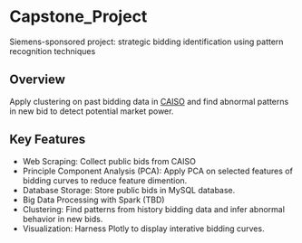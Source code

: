 # Capstone_Project
Siemens-sponsored project: strategic bidding identification using pattern recognition techniques

## Overview
Apply clustering on past bidding data in [CAISO](https://www.caiso.com/Pages/default.aspx) and find abnormal patterns in new bid to detect potential market power.

## Key Features
- Web Scraping: Collect public bids from CAISO
- Principle Component Analysis (PCA): Apply PCA on selected features of bidding curves to reduce feature dimention. 
- Database Storage: Store public bids in MySQL database.
- Big Data Processing with Spark (TBD)
- Clustering: Find patterns from history bidding data and infer abnormal behavior in new bids.
- Visualization: Harness Plotly to display interative bidding curves.
